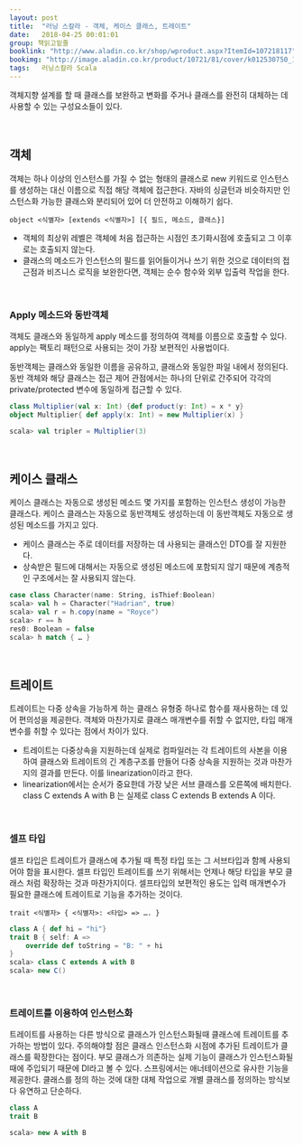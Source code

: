 ```yaml
---
layout: post
title:  "러닝 스칼라 - 객체, 케이스 클래스, 트레이트"
date:   2018-04-25 00:01:01
group: 책읽고밑줄
booklink: "http://www.aladin.co.kr/shop/wproduct.aspx?ItemId=107218117"
bookimg: "http://image.aladin.co.kr/product/10721/81/cover/k012530750_1.jpg"
tags:	러닝스칼라 Scala
---
```


객체지향 설계를 할 때 클래스를 보완하고 변화를 주거나 클래스를 완전히 대체하는 데 사용할 수 있는 구성요소들이 있다. 

<br/>

## 객체
객체는 하나 이상의 인스턴스를 가질 수 없는 형태의 클래스로 new 키워드로 인스턴스를 생성하는 대신 이름으로 직접 해당 객체에 접근한다. 자바의 싱글턴과 비슷하지만 인스턴스화 가능한 클래스와 분리되어 있어 더 안전하고 이해하기 쉽다. 
```
object <식별자> [extends <식별자>] [{ 필드, 메소드, 클래스}]
```

- 객체의 최상위 레벨은 객체에 처음 접근하는 시점인 초기화시점에 호출되고 그 이후로는 호출되지 않는다. 
- 클래스의 메소드가 인스턴스의 필드를 읽어들이거나 쓰기 위한 것으로 데이터의 접근점과 비즈니스 로직을 보완한다면, 객체는 순수 함수와 외부 입출력 작업을 한다. 

<br/>

### Apply 메소드와 동반객체
객체도 클래스와 동일하게 apply 메소드를 정의하여 객체를 이름으로 호출할 수 있다. apply는 팩토리 패턴으로 사용되는 것이 가장 보편적인 사용법이다. 

동반객체는 클래스와 동일한 이름을 공유하고, 클래스와 동일한 파일 내에서 정의된다. 동반 객체와 해당 클래스는 접근 제어 관점에서는 하나의 단위로 간주되어 각각의 private/protected 변수에 동일하게 접근할 수 있다. 

```scala
class Multiplier(val x: Int) {def product(y: Int) = x * y}
object Multiplier{ def apply(x: Int) = new Multiplier(x) }

scala> val tripler = Multiplier(3)
```

<br/>

## 케이스 클래스
케이스 클래스는 자동으로 생성된 메소드 몇 가지를 포함하는 인스턴스 생성이 가능한 클래스다. 케이스 클래스는 자동으로 동반객체도 생성하는데 이 동반객체도 자동으로 생성된 메소드를 가지고 있다. 

- 케이스 클래스는 주로 데이터를 저장하는 데 사용되는 클래스인 DTO를 잘 지원한다. 
- 상속받은 필드에 대해서는 자동으로 생성된 메소드에 포함되지 않기 때문에 계층적인 구조에서는 잘 사용되지 않는다. 

```scala
case class Character(name: String, isThief:Boolean)
scala> val h = Character("Hadrian", true)
scala> val r = h.copy(name = "Royce")
scala> r == h
res0: Boolean = false
scala> h match { … }
```

<br/>

## 트레이트
트레이트는 다중 상속을 가능하게 하는 클래스 유형중 하나로 함수를 재사용하는 데 있어 편의성을 제공한다. 객체와 마찬가지로 클래스 매개변수를 취할 수 없지만, 타입 매개변수를 취할 수 있다는 점에서 차이가 있다. 

- 트레이트는 다중상속을 지원하는데 실제로 컴파일러는 각 트레이트의 사본을 이용하여 클래스와 트레이트의 긴 계층구조를 만들어 다중 상속을 지원하는 것과 마찬가지의 결과를 만든다. 이를 linearization이라고 한다. 
- linearization에서는 순서가 중요한데 가장 낮은 서브 클래스를 오른쪽에 배치한다. class C extends A with B 는 실제로 class C extends B extends A 이다. 

<br/>

### 셀프 타입
셀프 타입은 트레이트가 클래스에 추가될 때 특정 타입 또는 그 서브타입과 함께 사용되어야 함을 표시한다. 셀프 타입인 트레이트를 쓰기 위해서는 언제나 해당 타입을 부모 클래스 처럼 확장하는 것과 마찬가지이다. 셀프타입의 보편적인 용도는 입력 매개변수가 필요한 클래스에 트레이트로 기능을 추가하는 것이다. 
 
```
trait <식별자> { <식별자>: <타입> => …. }
```

```scala
class A { def hi = "hi"}
trait B { self: A =>
    override def toString = "B: " + hi
}
scala> class C extends A with B
scala> new C()
```

<br/>

### 트레이트를 이용하여 인스턴스화
트레이트를 사용하는 다른 방식으로 클래스가 인스턴스화될때 클래스에 트레이트를 추가하는 방법이 있다. 주의해야할 점은 클래스 인스턴스화 시점에 추가된 트레이트가 클래스를 확장한다는 점이다. 부모 클래스가 의존하는 실제 기능이 클래스가 인스턴스화될 때에 주입되기 때문에 DI라고 볼 수 있다. 스프링에서는 애너테이션으로 유사한 기능을 제공한다. 클래스를 정의 하는 것에 대한 대체 작업으로 개별 클래스를 정의하는 방식보다 유연하고 단순하다. 
```scala
class A
trait B

scala> new A with B
```

<br/>





